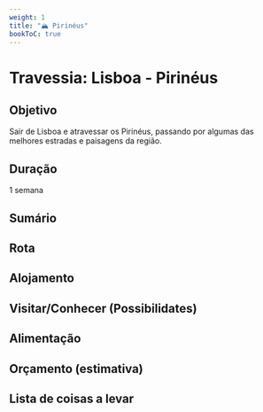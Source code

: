 ```yaml
---
weight: 1
title: "🏔️ Pirinéus"
bookToC: true
---
```


# Travessia: Lisboa - Pirinéus

## Objetivo

Sair de Lisboa e atravessar os Pirinéus, passando por algumas das melhores estradas e paisagens da região.

## Duração

1 semana

## Sumário 

## Rota

## Alojamento


## Visitar/Conhecer (Possibilidates)

## Alimentação

## Orçamento (estimativa)


## Lista de coisas a levar
